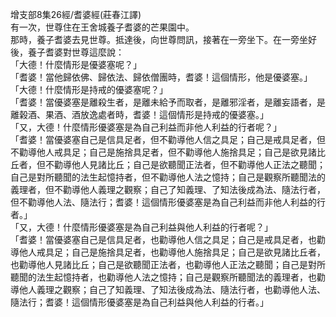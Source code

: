 增支部8集26經/耆婆經(莊春江譯)  
有一次，世尊住在王舍城養子耆婆的芒果園中。  
那時，養子耆婆去見世尊。抵達後，向世尊問訊，接著在一旁坐下。在一旁坐好後，養子耆婆對世尊這麼說：  
「大德！什麼情形是優婆塞呢？」  
「耆婆！當他歸依佛、歸依法、歸依僧團時，耆婆！這個情形，他是優婆塞。」  
「大德！什麼情形是持戒的優婆塞呢？」  
「耆婆！當優婆塞是離殺生者，是離未給予而取者，是離邪淫者，是離妄語者，是離榖酒、果酒、酒放逸處者時，耆婆！這個情形是持戒的優婆塞。」  
「又，大德！什麼情形優婆塞是為自己利益而非他人利益的行者呢？」  
「耆婆！當優婆塞自己是信具足者，但不勸導他人信之具足；自己是戒具足者，但不勸導他人戒具足；自己是施捨具足者，但不勸導他人施捨具足；自己是欲見諸比丘者，但不勸導他人見諸比丘；自己是欲聽聞正法者，但不勸導他人正法之聽聞；自己是對所聽聞的法生起憶持者，但不勸導他人法之憶持；自己是觀察所聽聞法的義理者，但不勸導他人義理之觀察；自己了知義理、了知法後成為法、隨法行者，但不勸導他人法、隨法行；耆婆！這個情形優婆塞是為自己利益而非他人利益的行者。」  
「又，大德！什麼情形優婆塞是為自己利益與他人利益的行者呢？」  
「耆婆！當優婆塞自己是信具足者，也勸導他人信之具足；自己是戒具足者，也勸導他人戒具足；自己是施捨具足者，也勸導他人施捨具足；自己是欲見諸比丘者，也勸導他人見諸比丘；自己是欲聽聞正法者，也勸導他人正法之聽聞；自己是對所聽聞的法生起憶持者，也勸導他人法之憶持；自己是觀察所聽聞法的義理者，也勸導他人義理之觀察；自己了知義理、了知法後成為法、隨法行者，也勸導他人法、隨法行；耆婆！這個情形優婆塞是為自己利益與他人利益的行者。」  
  
  

